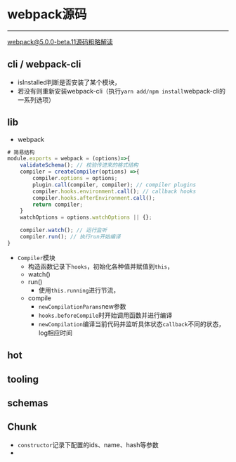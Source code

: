 # webpack源码
----
webpack@5.0.0-beta.11源码粗略解读

## cli / webpack-cli
- isInstalled判断是否安装了某个模块，
- 若没有则重新安装webpack-cli（执行`yarn add/npm install`webpack-cli的一系列选项）

## lib
- webpack
``` JavaScript
# 简易结构
module.exports = webpack = (options)=>{
    validateSchema(); // 校验传进来的格式结构
    compiler = createCompiler(options) =>{
        compiler.options = options;
        plugin.call(compiler, compiler); // compiler plugins
        compiler.hooks.environment.call(); // callback hooks
	    compiler.hooks.afterEnvironment.call();
        return compiler;
    }
    watchOptions = options.watchOptions || {};

    compiler.watch(); // 运行监听
    compiler.run(); // 执行run开始编译
}
```
- `Compiler`模块
    - 构造函数记录下`hooks`，初始化各种值并赋值到`this`，
    - watch()
    - run()
        - 使用`this.running`进行节流，
    - compile
        - `newCompilationParams`new参数
        - `hooks.beforeCompile`时开始调用函数并进行编译
        - `newCompilation`编译当前代码并监听具体状态`callback`不同的状态，log相应时间

## hot


## tooling


## schemas


## Chunk
- `constructor`记录下配置的ids、name、hash等参数
- 